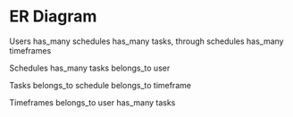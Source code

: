 # ER Diagram

Users
  has_many schedules
  has_many tasks, through schedules
  has_many timeframes

Schedules
  has_many tasks
  belongs_to user

Tasks
  belongs_to schedule
  belongs_to timeframe

Timeframes
  belongs_to user
  has_many tasks
